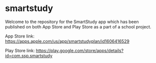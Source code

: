 # smartstudy
Welcome to the repository for the SmartStudy app which has been published on both App Store and Play Store as a part of a school project. 

App Store link: https://apps.apple.com/us/app/smartstudyplan/id1606416529

Play Store link: https://play.google.com/store/apps/details?id=com.ssp.smartstudy
